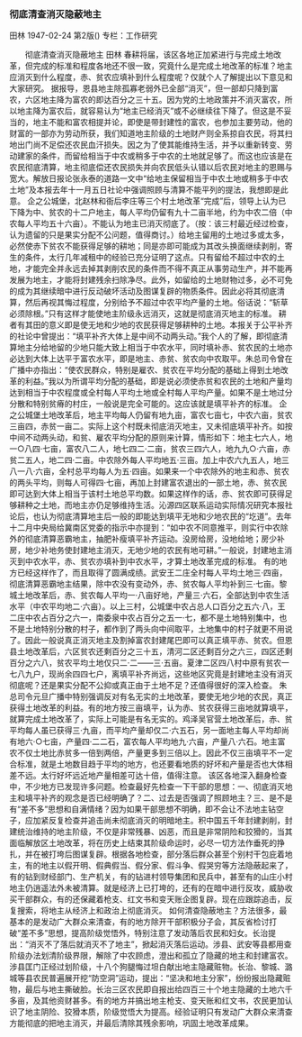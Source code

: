 ### 彻底清查消灭隐蔽地主
田林
1947-02-24
第2版()
专栏：工作研究

　　彻底清查消灭隐蔽地主
    田林
    春耕将届，该区各地正加紧进行与完成土地改革，但完成的标准和程度各地还不很一致，究竟什么是完成土地改革的标准？地主应消灭到什么程度，赤、贫农应填补到什么程度呢？仅就个人了解提出以下意见和大家研究。
    据报导，恩县地主除孤寡老弱外已全部“消灭”，但一部却只降到富农，六区地主降为富农的即达百分之三十五。因为党的土地政策并不消灭富农，所以地主降为富农后，就容易认为“地主已经消灭”或不必继续往下降了。但这是不妥当的，地主不能和富农相提并论，即使是带封建性的富农，也参加主要劳动，他的财富的一部亦为劳动所获，我们知道地主阶级的土地财产则全系掠自农民，将其扫地出门尚不足偿还农民血汗损失。因之为了使其能维持生活，并予以重新转变、劳动建家的条件，而留给相当于中农或稍多于中农的土地就足够了。而这也应该是在农民彻底清算，地主彻底偿还农民损失并向农民低头认错以后农民对地主的恩赐与宽大。解放日报论张永泰的道路一文中“给地主保留相当于中农土地或稍多于中农土地”及本报去年十一月五日社论中强调照顾与清算不能平列的提法，我想即是此意。
    企之公城堡，北赵林和衙后李庄等三个村土地改革“完成”后，领导上认为已下降为中、贫农的十二户地主，每人平均仍留有九十二亩半地，约为中农二倍（中农每人平均五十六亩）。不能认为地主已消灭彻底了。（按：该三村最近经过检查，认为遗留的只是果实分配不公问题，值得商讨。）给地主留用的土地过多或太多，必然使赤下贫农不能获得足够的耕地；同是亦即可能成为其改头换面继续剥削，寄生的条件，太行几年减租中的经验已充分证明了这点。只有留给不超过中农的土地，才能完全并永远去掉其剥削农民的条件而不得不真正从事劳动生产，并不能再发展为地主，才能将封建残余扫除净尽。此外，如留给的土地财物过多，必不可免的成为其继续暗中进行反动破坏活动及图谋复辟的物质条件。因此必将其彻底清算，然后再视其悔过程度，分别给予不超过中农平均产量的土地。俗话说：“斩草必须除根。”只有这样才能使地主阶级永远消灭，这就是彻底消灭地主的标准。
    耕者有其田的意义即是使无地和少地的农民获得足够耕种的土地。本报关于公平补齐的社论中曾提出：“填平补齐大体上是中间不动两头动。”我个人的了解，即彻底清算地主分给地留的少地只能大致上相当于中农水平，同时填补赤、贫农民的土地亦必达到大体上达平于富农水平，即是地主、赤贫、贫农向中农取平。朱总司令曾在广播中亦指出：“使农民群众，特别是雇农、贫农在平均分配的基础上得到土地改革的利益。”我以为所谓平均分配的基础，即是说必须使赤贫和农民的土地和产量均达到相当于中农程度或全村每人平均土地或全村每人平均产量。如果不是土地过分分散和特别贫瘠的村庄，一般说是完全可能的。这应该就是填平补齐的标准。
    企之公城堡土地改革后，地主平均每人仍留有地九亩，富农七亩七，中农六亩，贫农三亩四，赤贫一亩二。实际上这个村既未彻底消灭地主，又未彻底填平补齐。如按中间不动两头动，和贫、雇农平均分配的原则来计算，情形如下：地主七六人，地一○八四·七亩，富农八二人，地七四二·二亩，贫农三四六人，地九九○·六亩，赤贫二五人，地二四·二亩。中农除外每人平均地五·三亩。加上中农六九五人，地三八一八·六亩，全村总平均每人为五·四亩。如果来一个中农除外的地主和赤、贫农的两头平均，则每人可得四·七亩，再加上封建富农退出的一部土地，赤、贫农民即可达到大体上相当于该村土地总平均数。如果这样作的话，赤、贫农即可获得足够耕种之土地，而地主亦仍足够维持生活。沁源四区联系运动实际情况研究本报社论后，也认为彻底清算地主后一般的即能达到填平无地和少地农民的“圪道”。去年十二月中央局给冀南区党委的指示中亦提到：“如中农不同意推平，则实行中农除外的彻底清算恶霸地主，抽肥补瘦填平补齐运动。没房给房，没地给地；房少补房，地少补地务使封建地主消灭，无地少地的农民有地可耕。”一般说，封建地主消灭到中农水平，赤、贫农亦填补到中农水平，才算土地改革完成的标准。
    有的地方已经这样作了，而且取得了圆满成绩。武安王二庄全村每人平均土地三·四亩，彻底清算恶霸地主结果，除中农没有变动外，赤、贫农每人平均补到三·七亩。黎城土地改革后，赤、贫农每人平均一·八亩好地，产量三·六石，全部达到中农生活水平（中农平均地二·六亩）。以上三村，公城堡中农占总人口百分之五六·八，王二庄中农占百分之六一，南委泉中农占百分之五一·七，都不是土地特别集中，也不是土地特别分散的村子，都作到了两头向中间取平，土地集中的村子就更不用说了。因此一般说真正消灭地主及割掉富农封建尾巴即可以真正填平赤、贫农。但恩县土地改革后，六区贫农还剩百分之三十五，清河二区还剩百分之六三，四区还剩百分之六八，贫农平均土地仅只二·二——三·五亩。夏津二区四八村中原有贫农一七八九户，现尚余四四七户，离填平补齐尚远，这些地区究竟是封建地主没有消灭彻底呢？还是果实分配不公抑或真正由于土地不足？还值得很好的深入检查。
    朱总司令元旦广播中特别强调反对有名无实的土地改革，要使无地少地的农民，真正获得土地改革的利益。有的地方按三亩填平，认为赤、贫农获得三亩地就算填平，就算完成土地改革了，实际上可能是有名无实的。鸡泽吴官营土地改革后，赤、贫平均每人虽已获得三·九亩，而平均产量却仅二·六五石，另一面地主每人平均却尚有地六·○七亩，产量四·二二石，富农每人平均地九·六亩，产量八·六石。地主富农不仅土地比赤贫多一倍到两倍，产量更多到三倍以上。因此不仅三亩填平不一定合标准，就是土地数目趋于平均的地方，也还要看地质的好坏和产量是否也大体相差不远。太行好坏远近地产量相差可达十倍，值得注意。
    该区各地深入翻身检查中，不少地方已发现许多问题。检查最好先检查一下干部的思想：一、彻底消灭地主和填平补齐的观念是否已经明确了？二、过去是否强调了照顾地主？三、是不是有“差不多”思想和自满情绪？因为如果干部思想不明确，即不会让不法地主钻空子，应加紧反复检查并追击尚未彻底消灭的明暗地主。积中国五千年封建剥削，封建统治维持的地主阶级，不仅是非常残暴、凶恶，而且是非常阴险和狡猾的，当其面临解放区土地改革，将在历史上结束其阶级命运时，必尽一切方法作垂死的挣扎，并在被打垮后图谋复辟。根据各地检查，部分落后群众甚至个别村干包庇着地主，有的地主以假开明、假典假当、假分家、假斗争、假哭穷等方法隐蔽起来了，有的钻到财经部门、生产机关，有的钻进村领导集团和民兵中，甚至有的山庄小村地主仍逍遥法外未被清算。就是经济上已打垮的，还有的在暗中进行反攻，威胁收买干部群众，有的还保藏着枪支、红文书和变天账企图复辟。现在应跟踪追击，反复搜索，将地主从经济上和政治上彻底消灭。
    如何清查隐蔽地主？方法很多，最基本的是发动广大群众来清查，有的地方除开干部积极分子会，其反省检讨打破“差不多”思想，提高阶级觉悟外，特别注意了发动落后农民和妇女。长治提出：“消灭不了落后就消灭不了地主”，掀起消灭落后运动。涉县、武安等县都用查阶级办法划清阶级界限，解除了中农顾虑，澄出和孤立了隐藏的地主和封建富农。涉县匡门正经过划阶级，十八个狗腿悔过坦白献出地主隐藏赃物。长治、黎城、潞城等县农民普遍展开挖“防空洞”运动，提出：“坚决和地主分家”，纷纷报出隐藏赃物，最后与地主撕破脸。长治三区农民即自报出给四百三十个地主隐藏的土地六千多亩，及其他资财甚多。有的地方并搞出地主枪支、变天账和红文书，农民更加认识了地主阴险、狡猾本质，阶级觉悟大为提高。经验证明只有发动广大群众来清查方能彻底的把地主消灭，并最后清除其残余影响，巩固土地改革成果。
